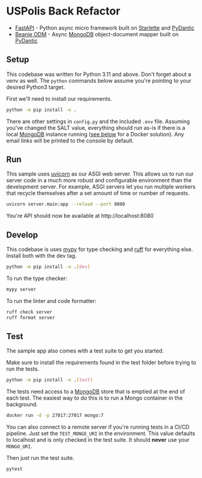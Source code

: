 # USPolis Back Refactor

- [FastAPI]() - Python async micro framework built on [Starlette]() and [PyDantic]()
- [Beanie ODM]() - Async [MongoDB]() object-document mapper built on [PyDantic]()

## Setup

This codebase was written for Python 3.11 and above. Don't forget about a venv as well. The `python` commands below assume you're pointing to your desired Python3 target.

First we'll need to install our requirements.

```bash
python -m pip install -e .
```

There are other settings in `config.py` and the included `.env` file. Assuming you've changed the SALT value, everything should run as-is if there is a local [MongoDB]() instance running ([see below](#test) for a Docker solution). Any email links will be printed to the console by default.

## Run

This sample uses [uvicorn]() as our ASGI web server. This allows us to run our server code in a much more robust and configurable environment than the development server. For example, ASGI servers let you run multiple workers that recycle themselves after a set amount of time or number of requests.

```bash
uvicorn server.main:app --reload --port 8080
```

You're API should now be available at http://localhost:8080

## Develop

This codebase is uses [mypy]() for type checking and [ruff]() for everything else. Install both with the dev tag.

```bash
python -m pip install -e .[dev]
```

To run the type checker:

```bash
mypy server
```

To run the linter and code formatter:

```bash
ruff check server
ruff format server
```

## Test

The sample app also comes with a test suite to get you started.

Make sure to install the requirements found in the test folder before trying to run the tests.

```bash
python -m pip install -e .[test]
```

The tests need access to a [MongoDB]() store that is emptied at the end of each test. The easiest way to do this is to run a Mongo container in the background.

```bash
docker run -d -p 27017:27017 mongo:7
```

You can also connect to a remote server if you're running tests in a CI/CD pipeline. Just set the `TEST_MONGO_URI` in the environment. This value defaults to localhost and is only checked in the test suite. It should **never** use your `MONGO_URI`.

Then just run the test suite.

```bash
pytest
```

[MongoDB]: https://www.mongodb.com "MongoDB NoSQL homepage"
[FastAPI]: https://fastapi.tiangolo.com "FastAPI web framework"
[Beanie ODM]: https://roman-right.github.io/beanie/ "Beanie object-document mapper"
[Starlette]: https://www.starlette.io "Starlette web framework"
[PyDantic]: https://pydantic-docs.helpmanual.io "PyDantic model validation"
[fastapi-jwt]: https://github.com/k4black/fastapi-jwt "JWT auth for FastAPI"
[fastapi-mail]: https://github.com/sabuhish/fastapi-mail "FastAPI mail server"
[uvicorn]: https://www.uvicorn.org "Uvicorn ASGI web server"
[mypy]: https://www.mypy-lang.org "mypy Python type checker"
[ruff]: https://docs.astral.sh/ruff/ "Ruff code linter and formatter"